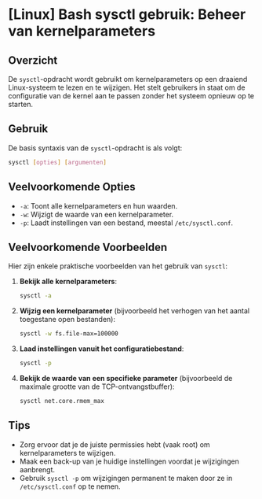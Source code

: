 # [Linux] Bash sysctl gebruik: Beheer van kernelparameters

## Overzicht
De `sysctl`-opdracht wordt gebruikt om kernelparameters op een draaiend Linux-systeem te lezen en te wijzigen. Het stelt gebruikers in staat om de configuratie van de kernel aan te passen zonder het systeem opnieuw op te starten.

## Gebruik
De basis syntaxis van de `sysctl`-opdracht is als volgt:

```bash
sysctl [opties] [argumenten]
```

## Veelvoorkomende Opties
- `-a`: Toont alle kernelparameters en hun waarden.
- `-w`: Wijzigt de waarde van een kernelparameter.
- `-p`: Laadt instellingen van een bestand, meestal `/etc/sysctl.conf`.

## Veelvoorkomende Voorbeelden
Hier zijn enkele praktische voorbeelden van het gebruik van `sysctl`:

1. **Bekijk alle kernelparameters**:
   ```bash
   sysctl -a
   ```

2. **Wijzig een kernelparameter** (bijvoorbeeld het verhogen van het aantal toegestane open bestanden):
   ```bash
   sysctl -w fs.file-max=100000
   ```

3. **Laad instellingen vanuit het configuratiebestand**:
   ```bash
   sysctl -p
   ```

4. **Bekijk de waarde van een specifieke parameter** (bijvoorbeeld de maximale grootte van de TCP-ontvangstbuffer):
   ```bash
   sysctl net.core.rmem_max
   ```

## Tips
- Zorg ervoor dat je de juiste permissies hebt (vaak root) om kernelparameters te wijzigen.
- Maak een back-up van je huidige instellingen voordat je wijzigingen aanbrengt.
- Gebruik `sysctl -p` om wijzigingen permanent te maken door ze in `/etc/sysctl.conf` op te nemen.